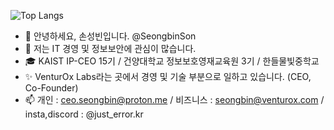 ![Top Langs](https://github-readme-stats.vercel.app/api/top-langs/?username=seongbinson&layout=compact)
- 👋 안녕하세요, 손성빈입니다. @SeongbinSon
- 👀 저는 IT 경영 및 정보보안에 관심이 많습니다.
- 🎓 KAIST IP-CEO 15기 / 건양대학교 정보보호영재교육원 3기 / 한들물빛중학교
- ✨ VenturOx Labs라는 곳에서 경영 및 기술 부분으로 일하고 있습니다. (CEO, Co-Founder)
- 📫 개인 : ceo.seongbin@proton.me / 비즈니스 : seongbin@venturox.com / insta,discord : @just_error.kr
<!---
SeongbinSon/SeongbinSon is a ✨ special ✨ repository because its `README.md` (this file) appears on your GitHub profile.
You can click the Preview link to take a look at your changes.
--->
